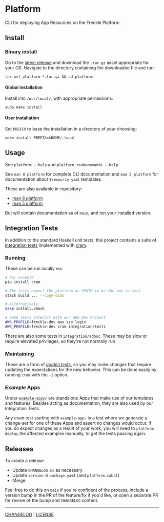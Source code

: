 # Platform

CLI for deploying App Resources on the Freckle Platform.

## Install

### Binary install

Go to the [latest release][latest] and download the `.tar.gz` asset appropriate
for your OS. Navigate to the directory containing the downloaded file and run:

```console
tar xvf platform-*.tar.gz && cd platform
```

[latest]: https://github.com/freckle/platform/releases/latest

#### Global installation

Install into `/usr/local/`, with appropriate permissions:

```console
sudo make install
```

#### User installation

Set `PREFIX` to base the installation in a directory of your choosing:

```console
make install PREFIX=$HOME/.local
```

## Usage

See `platform --help` and `platform <subcommand> --help`.

See `man 8 platform` for complete CLI documentation and `man 5 platform` for
documentation about `$resource.yaml` templates.

These are also available in-repository:

- [man 8 platform](./doc/platform.8.md)
- [man 5 platform](./doc/platform.5.md)

But will contain documentation as of `main`, and not your installed version.

## Integration Tests

In addition to the standard Haskell unit tests, this project contains a suite of
[integration tests](./integration/tests/) implemented with [cram][].

[cram]: https://bitheap.org/cram/

### Running

These can be run locally via:

```sh
# For example
pip install cram

# The tests expect the platform on $PATH to be the one to test
stack build ... --copy-bins

# Alternatively,
make install.check

# Some tests interact with our AWS Dev Account
AWS_PROFILE=freckle-dev aws sso login
AWS_PROFILE=freckle-dev cram integration/tests
```

There are also some tests in `integration/adhoc`. These may be slow or require
elevated privileges, so they're not normally run.

### Maintaining

These are a form of [_golden tests_][golden], so you may make changes that
require updating the expectations for the new behavior. This can be done easily
by running `cram` with the `-i` option.

[golden]: https://ro-che.info/articles/2017-12-04-golden-tests

### Example Apps

Under [`example-apps/`](./example-apps/) are standalone Apps that make use of
our templates and features. Besides acting as documentation, they are also used
by our Integration Tests.

Any cram test starting with `example-app-` is a test where we generate a
change-set for one of these Apps and assert no changes would occur. If you do
expect changes as a result of your work, you will need to `platform deploy` the
affected examples manually, to get the tests passing again.

## Releases

To create a release:

- Update `CHANGELOG.md` as necessary
- Update `version` in `package.yaml` (and `platform.cabal`)
- Merge

Feel free to do this on `main` if you're confident of the process, include a
version bump in the PR of the feature/fix if you'd like, or open a separate PR
for review of the bump and `CHANGELOG` content.

---

[CHANGELOG](./CHANGELOG.md) | [LICENSE](./LICENSE)
